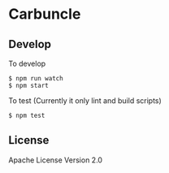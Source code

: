 Carbuncle
===================

Develop
---------

To develop
```
$ npm run watch
$ npm start
```

To test (Currently it only lint and build scripts)
```
$ npm test
```

License
---------
Apache License Version 2.0
